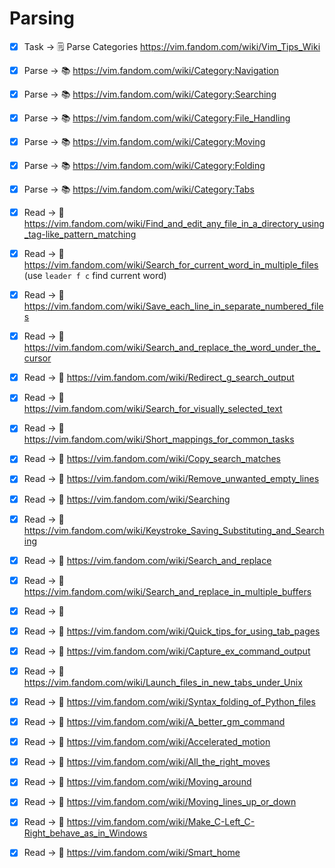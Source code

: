 # Parsing

- [x] Task -> 🗒️ Parse Categories https://vim.fandom.com/wiki/Vim_Tips_Wiki

- [x] Parse -> 📚 https://vim.fandom.com/wiki/Category:Navigation
- [x] Parse -> 📚 https://vim.fandom.com/wiki/Category:Searching
- [x] Parse -> 📚 https://vim.fandom.com/wiki/Category:File_Handling
- [x] Parse -> 📚 https://vim.fandom.com/wiki/Category:Moving
- [x] Parse -> 📚 https://vim.fandom.com/wiki/Category:Folding
- [x] Parse -> 📚 https://vim.fandom.com/wiki/Category:Tabs

- [x] Read -> 📖 https://vim.fandom.com/wiki/Find_and_edit_any_file_in_a_directory_using_tag-like_pattern_matching
- [x] Read -> 📖 https://vim.fandom.com/wiki/Search_for_current_word_in_multiple_files (use `leader f c` find current word)
- [x] Read -> 📖 https://vim.fandom.com/wiki/Save_each_line_in_separate_numbered_files
- [x] Read -> 📖 https://vim.fandom.com/wiki/Search_and_replace_the_word_under_the_cursor
- [x] Read -> 📖 https://vim.fandom.com/wiki/Redirect_g_search_output
- [x] Read -> 📖 https://vim.fandom.com/wiki/Search_for_visually_selected_text
- [x] Read -> 📖 https://vim.fandom.com/wiki/Short_mappings_for_common_tasks
- [x] Read -> 📖 https://vim.fandom.com/wiki/Copy_search_matches
- [x] Read -> 📖 https://vim.fandom.com/wiki/Remove_unwanted_empty_lines
- [x] Read -> 📖 https://vim.fandom.com/wiki/Searching

- [x] Read -> 📖 https://vim.fandom.com/wiki/Keystroke_Saving_Substituting_and_Searching
- [x] Read -> 📖 https://vim.fandom.com/wiki/Search_and_replace
- [x] Read -> 📖 https://vim.fandom.com/wiki/Search_and_replace_in_multiple_buffers
- [x] Read -> 📖

- [x] Read -> 📖 https://vim.fandom.com/wiki/Quick_tips_for_using_tab_pages
- [x] Read -> 📖 https://vim.fandom.com/wiki/Capture_ex_command_output
- [x] Read -> 📖 https://vim.fandom.com/wiki/Launch_files_in_new_tabs_under_Unix
- [x] Read -> 📖 https://vim.fandom.com/wiki/Syntax_folding_of_Python_files
- [x] Read -> 📖 https://vim.fandom.com/wiki/A_better_gm_command
- [x] Read -> 📖 https://vim.fandom.com/wiki/Accelerated_motion
- [x] Read -> 📖 https://vim.fandom.com/wiki/All_the_right_moves
- [x] Read -> 📖 https://vim.fandom.com/wiki/Moving_around
- [x] Read -> 📖 https://vim.fandom.com/wiki/Moving_lines_up_or_down
- [x] Read -> 📖 https://vim.fandom.com/wiki/Make_C-Left_C-Right_behave_as_in_Windows
- [x] Read -> 📖 https://vim.fandom.com/wiki/Smart_home
